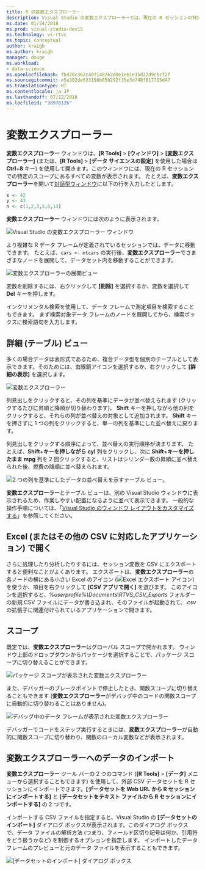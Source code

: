 ```yaml
---
title: R の変数エクスプローラー
description: Visual Studio の変数エクスプローラーでは、現在の R セッションの特定のスコープでの変数がすべて表示されます。
ms.date: 01/24/2018
ms.prod: visual-studio-dev15
ms.technology: vs-rtvs
ms.topic: conceptual
author: kraigb
ms.author: kraigb
manager: douge
ms.workload:
- data-science
ms.openlocfilehash: fbd20c362c407148262d8e1e61e15d22d9cbcf2f
ms.sourcegitcommit: e5a382de633156b85b292f35e3d740f817715d47
ms.translationtype: HT
ms.contentlocale: ja-JP
ms.lasthandoff: 07/12/2018
ms.locfileid: "38978126"
---
```

# <a name="variable-explorer"></a>変数エクスプローラー

**変数エクスプローラー** ウィンドウは、**[R Tools]** > **[ウィンドウ]** > **[変数エクスプローラー]** (または、**[R Tools]** > **[データ サイエンスの設定]** を使用した場合は **Ctrl**+**8** キー) を使用して開きます。このウィンドウには、現在の R セッションでの特定のスコープにあるすべての変数が表示されます。 たとえば、**変数エクスプローラー**を開いて[対話型ウィンドウ](interactive-repl-for-r-in-visual-studio.md)に以下の行を入力したとします。

```R
x <- 42
y <- 43
n <- c(1,2,3,5,8,13)
```

**変数エクスプローラー** ウィンドウには次のように表示されます。

![Visual Studio の変数エクスプローラー ウィンドウ](media/variable-explorer-window.png)

より複雑な R データ フレームが定義されているセッションでは、データに移動できます。 たとえば、`cars <- mtcars` の実行後、**変数エクスプローラー**でさまざまなノードを展開して、データセット内を移動することができます。

![変数エクスプローラーの展開ビュー](media/variable-explorer-expanded-results.png)

変数を削除するには、右クリックして **[削除]** を選択するか、変数を選択して **Del** キーを押します。

インクリメンタル検索を使用して、データ フレームで測定項目を検索することもできます。 まず検索対象データ フレームのノードを展開してから、検索ボックスに検索語句を入力します。

## <a name="details-table-view"></a>詳細 (テーブル) ビュー

多くの場合データは表形式であるため、複合データ型を個別のテーブルとして表示できます。そのためには、虫眼鏡アイコンを選択するか、右クリックして **[詳細の表示]** を選択します。

![変数エクスプローラー](media/variable-explorer-table-view.png)

列見出しをクリックすると、その列を基準にデータが並べ替えられます (クリックするたびに昇順と降順が切り替わります)。 **Shift** キーを押しながら他の列をクリックすると、それらの列が並べ替えの対象として追加されます。 **Shift** キーを押さずに 1 つの列をクリックすると、単一の列を基準にした並べ替えに戻ります。

列見出しをクリックする順序によって、並べ替えの実行順序が決まります。 たとえば、**Shift**+**キーを押しながら** **cyl** 列をクリックし、次に **Shift**+**キーを押したまま** **mpg** 列を 2 回クリックすると、リストはシリンダー数の昇順に並べ替えられた後、燃費の降順に並べ替えられます。

![2 つの列を基準にしたデータの並べ替えを示すテーブル ビュー。](media/variable-explorer-table-view-sorting.png)

**変数エクスプローラー**とテーブル ビューは、別の Visual Studio ウィンドウに表示されるため、作業しやすい配置になるように並べて表示できます。 一般的な操作手順については、「[Visual Studio のウィンドウ レイアウトをカスタマイズする](../ide/customizing-window-layouts-in-visual-studio.md)」を参照してください。

## <a name="open-in-excel-or-other-csv-capable-application"></a>Excel (またはその他の CSV に対応したアプリケーション) で開く

さらに処理したり分析したりするには、セッション変数を CSV にエクスポートすると便利なことがよくあります。 エクスポートは、**変数エクスプローラー**の各ノードの横にある小さい Excel のアイコン (![Excel エクスポート アイコン](media/variable-explorer-excel-icon.png)) を使うか、項目を右クリックして **[CSV アプリで開く]** を選びます。 このアイコンを選択すると、*%userprofile%\Documents\RTVS_CSV_Exports* フォルダーの新規 CSV ファイルにデータが書き込まれ、そのファイルが起動されて、*.csv* の拡張子に関連付けられているアプリケーションで開きます。

## <a name="scopes"></a>スコープ

既定では、**変数エクスプローラー**はグローバル スコープで開かれます。 ウィンドウ上部のドロップダウンからパッケージを選択することで、パッケージ スコープに切り替えることができます。

![パッケージ スコープが表示された変数エクスプローラー](media/variable-explorer-package-scopes.png)

また、デバッガーのブレークポイントで停止したとき、関数スコープに切り替えることもできます (**変数エクスプローラー**がデバッグ中のコードの関数スコープに自動的に切り替わることはありません)。

![デバッグ中のデータ フレームが表示された変数エクスプローラー](media/variable-explorer-as-locals-window.png)

デバッガーでコードをステップ実行するときには、**変数エクスプローラー**が自動的に関数スコープに切り替わり、関数のローカル変数などが表示されます。

## <a name="import-data-into-variable-explorer"></a>変数エクスプローラーへのデータのインポート

**変数エクスプローラー** ツール バーの 2 つのコマンド (**[R Tools]** > **[データ]** メニューから選択することもできます) を使用して、外部 CSV データセットを R セッションにインポートできます。**[データセットを Web URL から R セッションにインポートする]** と **[データセットをテキスト ファイルから R セッションにインポートする]** の 2 つです。

インポートする CSV ファイルを指定すると、Visual Studio の **[データセットのインポート]** ダイアログ ボックスが表示されます。このダイアログ ボックスで、データ ファイルの解析方法 (つまり、フィールド区切り記号は何か、引用符をどう扱うかなど) を制御するオプションを指定します。 インポートしたデータ フレームのプレビューと元のデータ ファイルを表示することもできます。

![[データセットのインポート] ダイアログ ボックス](media/variable-explorer-import-dataset-dialog.png)
